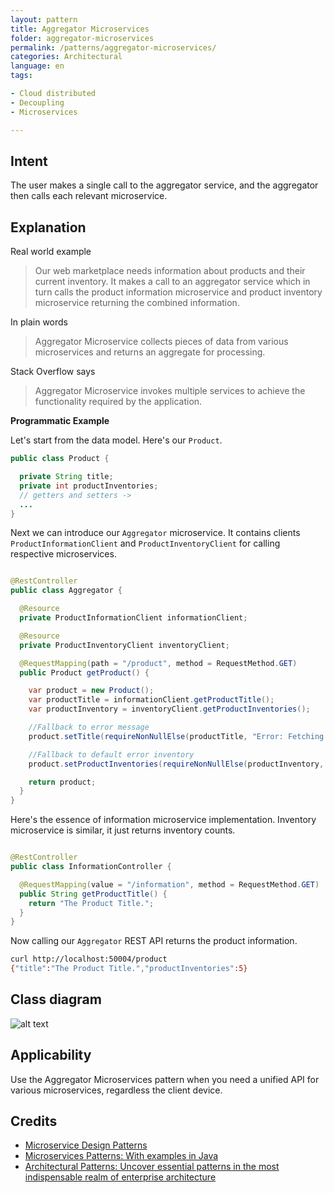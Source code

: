 ```yaml
---
layout: pattern
title: Aggregator Microservices
folder: aggregator-microservices
permalink: /patterns/aggregator-microservices/
categories: Architectural
language: en
tags:

- Cloud distributed
- Decoupling
- Microservices

---
```


## Intent

The user makes a single call to the aggregator service, and the aggregator then calls each relevant
microservice.

## Explanation

Real world example

> Our web marketplace needs information about products and their current inventory. It makes a call
> to an aggregator
> service which in turn calls the product information microservice and product inventory
> microservice returning the
> combined information.

In plain words

> Aggregator Microservice collects pieces of data from various microservices and returns an
> aggregate for processing.

Stack Overflow says

> Aggregator Microservice invokes multiple services to achieve the functionality required by the
> application.

**Programmatic Example**

Let's start from the data model. Here's our `Product`.

```java
public class Product {

  private String title;
  private int productInventories;
  // getters and setters ->
  ...
}
```

Next we can introduce our `Aggregator` microservice. It contains clients `ProductInformationClient`
and
`ProductInventoryClient` for calling respective microservices.

```java

@RestController
public class Aggregator {

  @Resource
  private ProductInformationClient informationClient;

  @Resource
  private ProductInventoryClient inventoryClient;

  @RequestMapping(path = "/product", method = RequestMethod.GET)
  public Product getProduct() {

    var product = new Product();
    var productTitle = informationClient.getProductTitle();
    var productInventory = inventoryClient.getProductInventories();

    //Fallback to error message
    product.setTitle(requireNonNullElse(productTitle, "Error: Fetching Product Title Failed"));

    //Fallback to default error inventory
    product.setProductInventories(requireNonNullElse(productInventory, -1));

    return product;
  }
}
```

Here's the essence of information microservice implementation. Inventory microservice is similar, it
just returns
inventory counts.

```java

@RestController
public class InformationController {

  @RequestMapping(value = "/information", method = RequestMethod.GET)
  public String getProductTitle() {
    return "The Product Title.";
  }
}
```

Now calling our `Aggregator` REST API returns the product information.

```bash
curl http://localhost:50004/product
{"title":"The Product Title.","productInventories":5}
```

## Class diagram

![alt text](/aggregator-service/etc/aggregator-service.png "Aggregator Microservice")

## Applicability

Use the Aggregator Microservices pattern when you need a unified API for various microservices,
regardless the client device.

## Credits

* [Microservice Design Patterns](http://web.archive.org/web/20190705163602/http://blog.arungupta.me/microservice-design-patterns/)
* [Microservices Patterns: With examples in Java](https://www.amazon.com/gp/product/1617294543/ref=as_li_qf_asin_il_tl?ie=UTF8&tag=javadesignpat-20&creative=9325&linkCode=as2&creativeASIN=1617294543&linkId=8b4e570267bc5fb8b8189917b461dc60)
* [Architectural Patterns: Uncover essential patterns in the most indispensable realm of enterprise architecture](https://www.amazon.com/gp/product/B077T7V8RC/ref=as_li_qf_asin_il_tl?ie=UTF8&tag=javadesignpat-20&creative=9325&linkCode=as2&creativeASIN=B077T7V8RC&linkId=c34d204bfe1b277914b420189f09c1a4)
